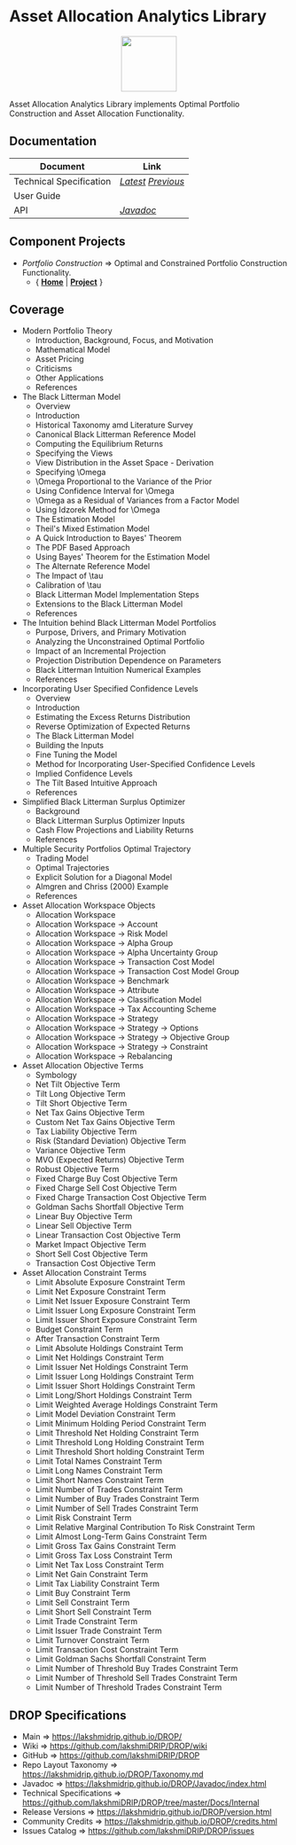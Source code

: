 ﻿
# Asset Allocation Analytics Library


<p align="center"><img src="https://github.com/lakshmiDRIP/DROP/blob/master/DRIP_Logo.gif?raw=true" width="100"></p>

Asset Allocation Analytics Library implements Optimal Portfolio Construction and Asset Allocation Functionality.


## Documentation

 |        Document         | Link |
 |-------------------------|------|
 | Technical Specification | [*Latest*](https://github.com/lakshmiDRIP/DROP/blob/master/Docs/Internal/AssetAllocationAnalytics/AssetAllocationAnalytics_v3.08.pdf) [*Previous*](https://github.com/lakshmiDRIP/DROP/blob/master/Docs/Internal/AssetAllocationAnalytics) |
 | User Guide              |  |
 | API                     | [*Javadoc*](https://lakshmidrip.github.io/DROP/Javadoc/index.html)|


## Component Projects

 * *Portfolio Construction* => Optimal and Constrained Portfolio Construction Functionality.
	* { [**Home**](https://github.com/lakshmiDRIP/DROP/tree/master/src/main/java/org/drip/portfolioconstruction/README.md) | 
	[**Project**](https://github.com/lakshmiDRIP/DROP/issues?q=is%3Aopen+is%3Aissue+label%3Aportfolioconstruction) }


## Coverage

 * Modern Portfolio Theory
	* Introduction, Background, Focus, and Motivation
	* Mathematical Model
	* Asset Pricing
	* Criticisms
	* Other Applications
	* References
 * The Black Litterman Model
	* Overview
	* Introduction
	* Historical Taxonomy amd Literature Survey
	* Canonical Black Litterman Reference Model
	* Computing the Equilibrium Returns
	* Specifying the Views
	* View Distribution in the Asset Space - Derivation
	* Specifying \Omega
	* \Omega Proportional to the Variance of the Prior
	* Using Confidence Interval for \Omega
	* \Omega as a Residual of Variances from a Factor Model
	* Using Idzorek Method for \Omega
	* The Estimation Model
	* Theil's Mixed Estimation Model
	* A Quick Introduction to Bayes' Theorem
	* The PDF Based Approach
	* Using Bayes' Theorem for the Estimation Model
	* The Alternate Reference Model
	* The Impact of \tau
	* Calibration of \tau
	* Black Litterman Model Implementation Steps
	* Extensions to the Black Litterman Model
	* References
 * The Intuition behind Black Litterman Model Portfolios
	* Purpose, Drivers, and Primary Motivation
	* Analyzing the Unconstrained Optimal Portfolio
	* Impact of an Incremental Projection
	* Projection Distribution Dependence on Parameters
	* Black Litterman Intuition Numerical Examples
	* References
 * Incorporating User Specified Confidence Levels
	* Overview
	* Introduction
	* Estimating the Excess Returns Distribution
	* Reverse Optimization of Expected Returns
	* The Black Litterman Model
	* Building the Inputs
	* Fine Tuning the Model
	* Method for Incorporating User-Specified Confidence Levels
	* Implied Confidence Levels
	* The Tilt Based Intuitive Approach
	* References
 * Simplified Black Litterman Surplus Optimizer
	* Background
	* Black Litterman Surplus Optimizer Inputs
	* Cash Flow Projections and Liability Returns
	* References
 * Multiple Security Portfolios Optimal Trajectory
	* Trading Model
	* Optimal Trajectories
	* Explicit Solution for a Diagonal Model
	* Almgren and Chriss (2000) Example
	* References
 * Asset Allocation Workspace Objects
	* Allocation Workspace
	* Allocation Workspace -> Account
	* Allocation Workspace -> Risk Model
	* Allocation Workspace -> Alpha Group
	* Allocation Workspace -> Alpha Uncertainty Group
	* Allocation Workspace -> Transaction Cost Model
	* Allocation Workspace -> Transaction Cost Model Group
	* Allocation Workspace -> Benchmark
	* Allocation Workspace -> Attribute
	* Allocation Workspace -> Classification Model
	* Allocation Workspace -> Tax Accounting Scheme
	* Allocation Workspace -> Strategy
	* Allocation Workspace -> Strategy -> Options
	* Allocation Workspace -> Strategy -> Objective Group
	* Allocation Workspace -> Strategy -> Constraint
	* Allocation Workspace -> Rebalancing
 * Asset Allocation Objective Terms
	* Symbology
	* Net Tilt Objective Term
	* Tilt Long Objective Term
	* Tilt Short Objective Term
	* Net Tax Gains Objective Term
	* Custom Net Tax Gains Objective Term
	* Tax Liability Objective Term
	* Risk (Standard Deviation) Objective Term
	* Variance Objective Term
	* MVO (Expected Returns) Objective Term
	* Robust Objective Term
	* Fixed Charge Buy Cost Objective Term
	* Fixed Charge Sell Cost Objective Term
	* Fixed Charge Transaction Cost Objective Term
	* Goldman Sachs Shortfall Objective Term
	* Linear Buy Objective Term
	* Linear Sell Objective Term
	* Linear Transaction Cost Objective Term
	* Market Impact Objective Term
	* Short Sell Cost Objective Term
	* Transaction Cost Objective Term
 * Asset Allocation Constraint Terms
	* Limit Absolute Exposure Constraint Term
	* Limit Net Exposure Constraint Term
	* Limit Net Issuer Exposure Constraint Term
	* Limit Issuer Long Exposure Constraint Term
	* Limit Issuer Short Exposure Constraint Term
	* Budget Constraint Term
	* After Transaction Constraint Term
	* Limit Absolute Holdings Constraint Term
	* Limit Net Holdings Constraint Term
	* Limit Issuer Net Holdings Constraint Term
	* Limit Issuer Long Holdings Constraint Term
	* Limit Issuer Short Holdings Constraint Term
	* Limit Long/Short Holdings Constraint Term
	* Limit Weighted Average Holdings Constraint Term
	* Limit Model Deviation Constraint Term
	* Limit Minimum Holding Period Constraint Term
	* Limit Threshold Net Holding Constraint Term
	* Limit Threshold Long Holding Constraint Term
	* Limit Threshold Short holding Constraint Term
	* Limit Total Names Constraint Term
	* Limit Long Names Constraint Term
	* Limit Short Names Constraint Term
	* Limit Number of Trades Constraint Term
	* Limit Number of Buy Trades Constraint Term
	* Limit Number of Sell Trades Constraint Term
	* Limit Risk Constraint Term
	* Limit Relative Marginal Contribution To Risk Constraint Term
	* Limit Almost Long-Term Gains Constraint Term
	* Limit Gross Tax Gains Constraint Term
	* Limit Gross Tax Loss Constraint Term
	* Limit Net Tax Loss Constraint Term
	* Limit Net Gain Constraint Term
	* Limit Tax Liability Constraint Term
	* Limit Buy Constraint Term
	* Limit Sell Constraint Term
	* Limit Short Sell Constraint Term
	* Limit Trade Constraint Term
	* Limit Issuer Trade Constraint Term
	* Limit Turnover Constraint Term
	* Limit Transaction Cost Constraint Term
	* Limit Goldman Sachs Shortfall Constraint Term
	* Limit Number of Threshold Buy Trades Constraint Term
	* Limit Number of Threshold Sell Trades Constraint Term
	* Limit Number of Threshold Trades Constraint Term


## DROP Specifications

 * Main                     => https://lakshmidrip.github.io/DROP/
 * Wiki                     => https://github.com/lakshmiDRIP/DROP/wiki
 * GitHub                   => https://github.com/lakshmiDRIP/DROP
 * Repo Layout Taxonomy     => https://lakshmidrip.github.io/DROP/Taxonomy.md
 * Javadoc                  => https://lakshmidrip.github.io/DROP/Javadoc/index.html
 * Technical Specifications => https://github.com/lakshmiDRIP/DROP/tree/master/Docs/Internal
 * Release Versions         => https://lakshmidrip.github.io/DROP/version.html
 * Community Credits        => https://lakshmidrip.github.io/DROP/credits.html
 * Issues Catalog           => https://github.com/lakshmiDRIP/DROP/issues
